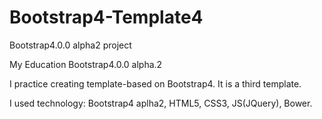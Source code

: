 # Bootstrap4-Template4
Bootstrap4.0.0 alpha2 project

My Education Bootstrap4.0.0 alpha.2

I practice creating template-based on Bootstrap4. It is a third template.

I used technology: Bootstrap4 aplha2, HTML5, CSS3, JS(JQuery), Bower.
